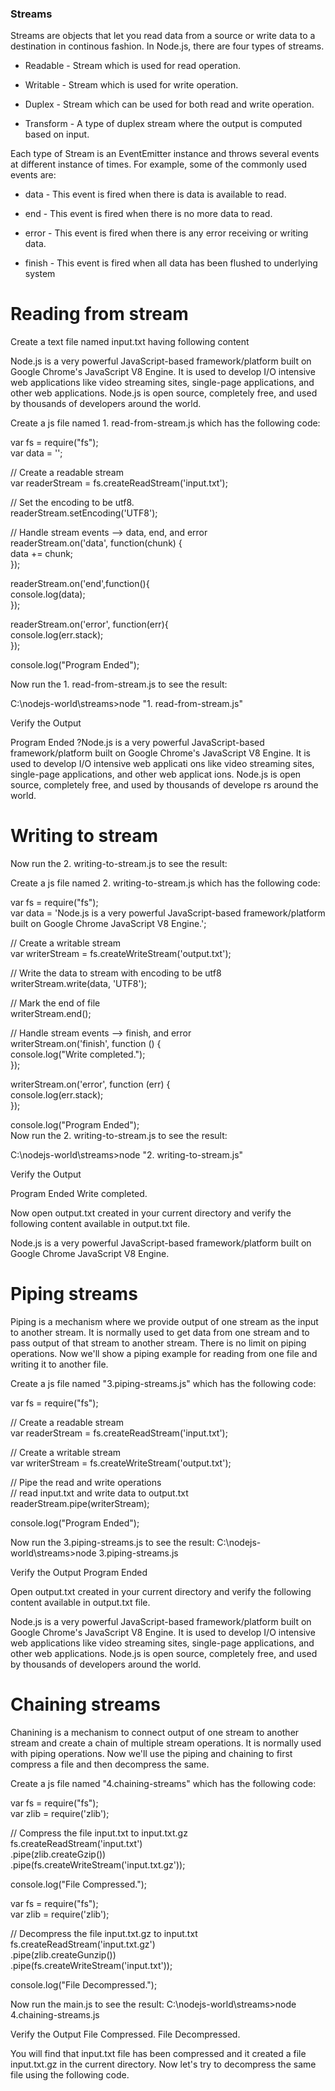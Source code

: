 ### Streams

Streams are objects that let you read data from a source or write data to a destination in continous fashion. In Node.js, there are four types of streams.

* Readable - Stream which is used for read operation.

* Writable - Stream which is used for write operation.

* Duplex - Stream which can be used for both read and write operation.

* Transform - A type of duplex stream where the output is computed based on input.

Each type of Stream is an EventEmitter instance and throws several events at different instance of times. For example, some of the commonly used events are:

* data - This event is fired when there is data is available to read.

* end - This event is fired when there is no more data to read.

* error - This event is fired when there is any error receiving or writing data.

* finish - This event is fired when all data has been flushed to underlying system

# Reading from stream

Create a text file named input.txt having following content

Node.js is a very powerful JavaScript-based framework/platform built on Google Chrome's JavaScript V8 Engine. It is used to develop I/O intensive web applications like video streaming sites, single-page applications, and other web applications. Node.js is open source, completely free, and used by thousands of developers around the world.

Create a js file named 1. read-from-stream.js which has the following code:

var fs = require("fs");</br>
var data = '';</br>

// Create a readable stream</br>
var readerStream = fs.createReadStream('input.txt');</br>

// Set the encoding to be utf8. </br>
readerStream.setEncoding('UTF8');</br>

// Handle stream events --> data, end, and error</br>
readerStream.on('data', function(chunk) {</br>
   data += chunk;</br>
});</br>

readerStream.on('end',function(){</br>
   console.log(data);</br>
});</br>

readerStream.on('error', function(err){</br>
   console.log(err.stack);</br>
});</br>

console.log("Program Ended");</br>

Now run the 1. read-from-stream.js to see the result:

C:\nodejs-world\streams>node "1. read-from-stream.js"

Verify the Output

Program Ended
?Node.js is a very powerful JavaScript-based framework/platform built on Google
Chrome's JavaScript V8 Engine. It is used to develop I/O intensive web applicati
ons like video streaming sites, single-page applications, and other web applicat
ions. Node.js is open source, completely free, and used by thousands of develope
rs around the world.

# Writing to stream

Now run the 2. writing-to-stream.js to see the result:

Create a js file named 2. writing-to-stream.js which has the following code:

var fs = require("fs");</br>
var data = 'Node.js is a very powerful JavaScript-based framework/platform built on Google Chrome JavaScript V8 Engine.';</br>

// Create a writable stream</br>
var writerStream = fs.createWriteStream('output.txt');</br>

// Write the data to stream with encoding to be utf8</br>
writerStream.write(data, 'UTF8');</br>

// Mark the end of file</br>
writerStream.end();</br>

// Handle stream events --> finish, and error</br>
writerStream.on('finish', function () {</br>
	console.log("Write completed.");</br>
});</br>

writerStream.on('error', function (err) {</br>
	console.log(err.stack);</br>
});</br>

console.log("Program Ended");</br>
Now run the 2. writing-to-stream.js to see the result:

C:\nodejs-world\streams>node "2. writing-to-stream.js"

Verify the Output

Program Ended
Write completed.

Now open output.txt created in your current directory and verify the following content available in output.txt file.

Node.js is a very powerful JavaScript-based framework/platform built on Google Chrome JavaScript V8 Engine.

# Piping streams

Piping is a mechanism where we provide output of one stream as the input to another stream. It is normally used to get data from one stream and to pass output of that stream to another stream. There is no limit on piping operations. Now we'll show a piping example for reading from one file and writing it to another file.

Create a js file named "3.piping-streams.js" which has the following code:

var fs = require("fs"); </br>

// Create a readable stream</br>
var readerStream = fs.createReadStream('input.txt');</br>

// Create a writable stream</br>
var writerStream = fs.createWriteStream('output.txt');</br>

// Pipe the read and write operations</br>
// read input.txt and write data to output.txt</br>
readerStream.pipe(writerStream);</br>

console.log("Program Ended");</br>

Now run the 3.piping-streams.js to see the result:
C:\nodejs-world\streams>node 3.piping-streams.js

Verify the Output
Program Ended

Open output.txt created in your current directory and verify the following content available in output.txt file.

Node.js is a very powerful JavaScript-based framework/platform built on Google Chrome's JavaScript V8 Engine. It is used to develop I/O intensive web applications like video streaming sites, single-page applications, and other web applications. Node.js is open source, completely free, and used by thousands of developers around the world.


# Chaining streams

Chanining is a mechanism to connect output of one stream to another stream and create a chain of multiple stream operations. It is normally used with piping operations. Now we'll use the piping and chaining to first compress a file and then decompress the same.

Create a js file named "4.chaining-streams" which has the following code:

var fs = require("fs");</br>
var zlib = require('zlib');</br>

// Compress the file input.txt to input.txt.gz</br>
fs.createReadStream('input.txt')</br>
  .pipe(zlib.createGzip())</br>
  .pipe(fs.createWriteStream('input.txt.gz'));</br>

console.log("File Compressed.");</br>


var fs = require("fs");</br>
var zlib = require('zlib');</br>

// Decompress the file input.txt.gz to input.txt</br>
fs.createReadStream('input.txt.gz')</br>
  .pipe(zlib.createGunzip())</br>
  .pipe(fs.createWriteStream('input.txt'));</br>

console.log("File Decompressed.");</br>

Now run the main.js to see the result:
C:\nodejs-world\streams>node 4.chaining-streams.js

Verify the Output
File Compressed.
File Decompressed.

You will find that input.txt file has been compressed and it created a file input.txt.gz in the current directory. Now let's try to decompress the same file using the following code.